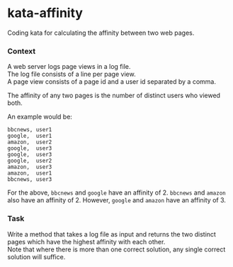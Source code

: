 # kata-affinity
Coding kata for calculating the affinity between two web pages.

### Context
A web server logs page views in a log file.  
The log file consists of a line per page view.  
A page view consists of a page id and a user id separated by a comma.  

The affinity of any two pages is the number of distinct users who viewed both.  

An example would be:
```
bbcnews, user1
google,  user1
amazon,  user2
google,  user3
google,  user3
google,  user2
amazon,  user3
amazon,  user1
bbcnews, user3
```

For the above, `bbcnews` and `google` have an affinity of 2. `bbcnews` and `amazon` also have an affinity of 2.
However, `google` and `amazon` have an affinity of 3.

### Task
Write a method that takes a log file as input and returns the two distinct pages which have the highest affinity with each other.  
Note that where there is more than one correct solution, any single correct solution will suffice.